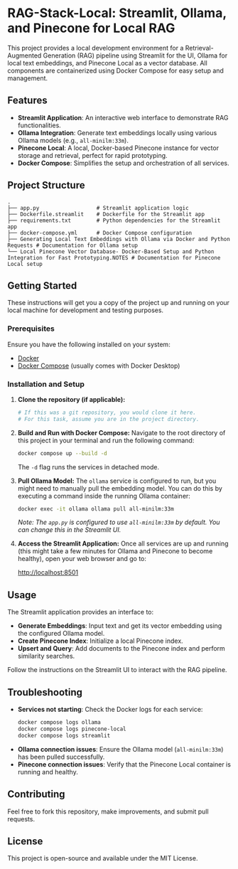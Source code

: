# RAG-Stack-Local: Streamlit, Ollama, and Pinecone for Local RAG

This project provides a local development environment for a Retrieval-Augmented Generation (RAG) pipeline using Streamlit for the UI, Ollama for local text embeddings, and Pinecone Local as a vector database. All components are containerized using Docker Compose for easy setup and management.

## Features

- **Streamlit Application**: An interactive web interface to demonstrate RAG functionalities.
- **Ollama Integration**: Generate text embeddings locally using various Ollama models (e.g., `all-minilm:33m`).
- **Pinecone Local**: A local, Docker-based Pinecone instance for vector storage and retrieval, perfect for rapid prototyping.
- **Docker Compose**: Simplifies the setup and orchestration of all services.

## Project Structure

```
.
├── app.py                  # Streamlit application logic
├── Dockerfile.streamlit    # Dockerfile for the Streamlit app
├── requirements.txt        # Python dependencies for the Streamlit app
├── docker-compose.yml      # Docker Compose configuration
├── Generating Local Text Embeddings with Ollama via Docker and Python Requests # Documentation for Ollama setup
└── Local Pinecone Vector Database- Docker-Based Setup and Python Integration for Fast Prototyping.NOTES # Documentation for Pinecone Local setup
```

## Getting Started

These instructions will get you a copy of the project up and running on your local machine for development and testing purposes.

### Prerequisites

Ensure you have the following installed on your system:

- [Docker](https://docs.docker.com/get-docker/)
- [Docker Compose](https://docs.docker.com/compose/install/) (usually comes with Docker Desktop)

### Installation and Setup

1.  **Clone the repository (if applicable):**
    ```bash
    # If this was a git repository, you would clone it here.
    # For this task, assume you are in the project directory.
    ```

2.  **Build and Run with Docker Compose:**
    Navigate to the root directory of this project in your terminal and run the following command:

    ```bash
    docker compose up --build -d
    ```
    The `-d` flag runs the services in detached mode.

3.  **Pull Ollama Model:**
    The `ollama` service is configured to run, but you might need to manually pull the embedding model. You can do this by executing a command inside the running Ollama container:

    ```bash
    docker exec -it ollama ollama pull all-minilm:33m
    ```
    *Note: The `app.py` is configured to use `all-minilm:33m` by default. You can change this in the Streamlit UI.*

4.  **Access the Streamlit Application:**
    Once all services are up and running (this might take a few minutes for Ollama and Pinecone to become healthy), open your web browser and go to:

    [http://localhost:8501](http://localhost:8501)

## Usage

The Streamlit application provides an interface to:

-   **Generate Embeddings**: Input text and get its vector embedding using the configured Ollama model.
-   **Create Pinecone Index**: Initialize a local Pinecone index.
-   **Upsert and Query**: Add documents to the Pinecone index and perform similarity searches.

Follow the instructions on the Streamlit UI to interact with the RAG pipeline.

## Troubleshooting

-   **Services not starting**: Check the Docker logs for each service:
    ```bash
    docker compose logs ollama
    docker compose logs pinecone-local
    docker compose logs streamlit
    ```
-   **Ollama connection issues**: Ensure the Ollama model (`all-minilm:33m`) has been pulled successfully.
-   **Pinecone connection issues**: Verify that the Pinecone Local container is running and healthy.

## Contributing

Feel free to fork this repository, make improvements, and submit pull requests.

## License

This project is open-source and available under the MIT License.
